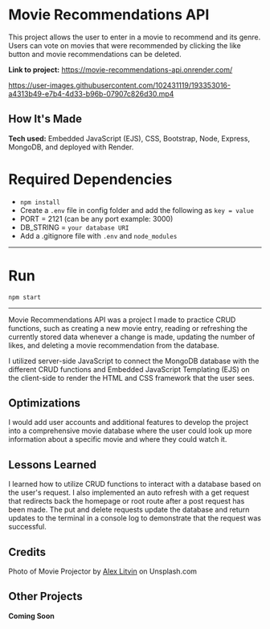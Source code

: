 # Movie Recommendations API
This project allows the user to enter in a movie to recommend and its genre. Users can vote on movies that were recommended by clicking the like button and movie recommendations can be deleted.

**Link to project:** https://movie-recommendations-api.onrender.com/

https://user-images.githubusercontent.com/102431119/193353016-a4313b49-e7b4-4d33-b96b-07907c826d30.mp4

## How It's Made

**Tech used:** Embedded JavaScript (EJS), CSS, Bootstrap, Node, Express, MongoDB, and deployed with Render.

# Required Dependencies

  - `npm install`
  - Create a `.env` file in config folder and add the following as `key = value`
  - PORT = 2121 (can be any port example: 3000)
  - DB_STRING = `your database URI`
  - Add a .gitignore file with `.env` and `node_modules`

---

# Run

`npm start`

---

Movie Recommendations API was a project I made to practice CRUD functions, such as creating a new movie entry, reading or refreshing the currently stored data whenever a change is made, updating the number of likes, and deleting a movie recommendation from the database.

I utilized server-side JavaScript to connect the MongoDB database with the different CRUD functions and Embedded JavaScript Templating (EJS) on the client-side to render the HTML and CSS framework that the user sees.

## Optimizations
I would add user accounts and additional features to develop the project into a comprehensive movie database where the user could look up more information about a specific movie and where they could watch it.

## Lessons Learned
I learned how to utilize CRUD functions to interact with a database based on the user's request. I also implemented an auto refresh with a get request that redirects back the homepage or root route after a post request has been made. The put and delete requests update the database and return updates to the terminal in a console log to demonstrate that the request was successful.

## Credits
Photo of Movie Projector by <a href="https://unsplash.com/@alexlitvin?utm_source=unsplash&utm_medium=referral&utm_content=creditCopyText">Alex Litvin</a> on Unsplash.com

## Other Projects

**Coming Soon**
